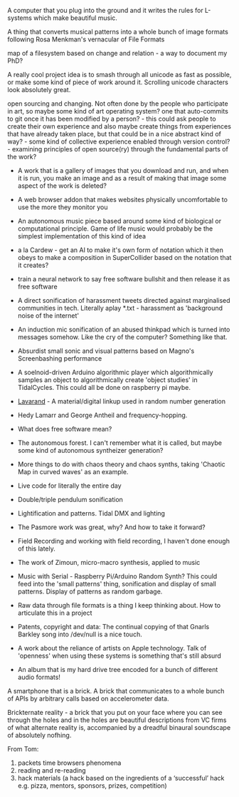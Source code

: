 A computer that you plug into the ground and it writes the rules for L-systems which make beautiful music.

A thing that converts musical patterns into a whole bunch of image formats following Rosa Menkman's vernacular of File Formats

map of a filesystem based on change and relation - a way to document my PhD?

A really cool project idea is to smash through all unicode as fast as possible, or make some kind of piece of work around it. Scrolling unicode characters look absolutely great.

open sourcing and changing. Not often done by the people who participate in art, so maybe some kind of art operating system? one that auto-commits to git once it has been modified by a person?
    - this could ask people to create their own experience and also maybe create things from experiences that have already taken place, but that could be in a nice abstract kind of way?
    - some kind of collective experience enabled through version control?
    - examining principles of open source(ry) through the fundamental parts of the work?    

- A work that is a gallery of images that you download and run, and when it is run, you make an image and as a result of making that image some aspect of the work is deleted?

- A web browser addon that makes websites physically uncomfortable to use the more they monitor you

- An autonomous music piece based around some kind of biological or computational principle. Game of life music would probably be the simplest implementation of this kind of idea

- a la Cardew - get an AI to make it's own form of notation which it then obeys to make a composition in SuperCollider based on the notation that it creates?

- train a neural network to say free software bullshit and then release it as free software

- A direct sonification of harassment tweets directed against marginalised communities in tech. Literally aplay \*.txt - harassment as 'background noise of the internet'

- An induction mic sonification of an abused thinkpad which is turned into messages somehow. Like the cry of the computer? Something like that.

- Absurdist small sonic and visual patterns based on Magno's Screenbashing performance

- A soelnoid-driven Arduino algorithmic player which algorithmically samples an object to algorithmically create 'object studies' in TidalCycles. This could all be done on raspberry pi maybe.

- [Lavarand](https://en.wikipedia.org/wiki/Lavarand) - A material/digital linkup used in random number generation

- Hedy Lamarr and George Antheil and frequency-hopping.

- What does free software mean?

- The autonomous forest. I can't remember what it is called, but maybe some kind of autonomous syntheizer generation?

- More things to do with chaos theory and chaos synths, taking 'Chaotic Map in curved waves' as an example.

- Live code for literally the entire day

- Double/triple pendulum sonification

- Lightification and patterns. Tidal DMX and lighting

- The Pasmore work was great, why? And how to take it forward?

- Field Recording and working with field recording, I haven't done enough of this lately.

- The work of Zimoun, micro-macro synthesis, applied to music

- Music with Serial - Raspberry Pi/Arduino Random Synth? This could feed into the 'small patterns' thing, sonification and display of small patterns. Display of patterns as random garbage.

- Raw data through file formats is a thing I keep thinking about. How to articulate this in a project

- Patents, copyright and data: The continual copying of that Gnarls Barkley song into /dev/null is a nice touch.

- A work about the reliance of artists on Apple technology. Talk of 'openness' when using these systems is something that's still absurd

- An album that is my hard drive tree encoded for a bunch of different audio formats!


A smartphone that is a brick. A brick that communicates to a whole bunch of APIs by arbitrary calls based on accelerometer data.

Brickternate reality - a brick that you put on your face where you can see through the holes and in the holes are beautiful descriptions from VC firms of what alternate reality is, accompanied by a dreadful binaural soundscape of absolutely nofhing.

From Tom:

1. packets time browsers phenomena
2. reading and re-reading
3. hack materials (a hack based on the ingredients of a ‘successful’ hack e.g. pizza, mentors, sponsors, prizes, competition)
